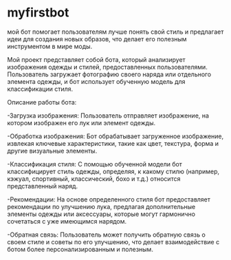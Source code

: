# myfirstbot
 мой бот помогает пользователям лучше понять свой стиль и предлагает идеи для создания новых образов, что делает его полезным инструментом в мире моды.

 Мой проект представляет собой бота, который анализирует изображения одежды и стилей, предоставленных пользователями. Пользователь загружает фотографию своего наряда или отдельного элемента одежды, и бот использует обученную модель для классификации стиля.
 
Описание работы бота:

-Загрузка изображения: Пользователь отправляет изображение, на котором изображен его лук или элемент одежды.

-Обработка изображения: Бот обрабатывает загруженное изображение, извлекая ключевые характеристики, такие как цвет, текстура, форма и другие визуальные элементы.

-Классификация стиля: С помощью обученной модели бот классифицирует стиль одежды, определяя, к какому стилю (например, кэжуал, спортивный, классический, бохо и т.д.) относится представленный наряд.

-Рекомендации: На основе определенного стиля бот предоставляет рекомендации по улучшению лука, предлагая дополнительные элементы одежды или аксессуары, которые могут гармонично сочетаться с уже имеющимся нарядом.

-Обратная связь: Пользователь может получить обратную связь о своем стиле и советы по его улучшению, что делает взаимодействие с ботом более персонализированным и полезным.

